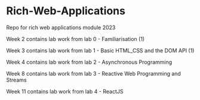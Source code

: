 # Rich-Web-Applications
Repo for rich web applications module 2023

Week 2 contains lab work from lab 0 - Familiarisation (1)

Week 3 contains lab work from lab 1 - Basic HTML_CSS and the DOM API (1)

Week 4 contains lab work from lab 2 - Asynchronous Programming

Week 8 contains lab work from lab 3 - Reactive Web Programming and Streams

Week 11 contains lab work from lab 4 - ReactJS
